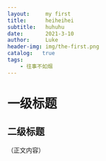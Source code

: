 ```yaml
---
layout:     my first
title:      heiheihei
subtitle:   huhuhu
date:       2021-3-10
author:     Luke
header-img: img/the-first.png
catalog:   true
tags:
    - 往事不如烟
---
```

# 一级标题
## 二级标题
（正文内容）
